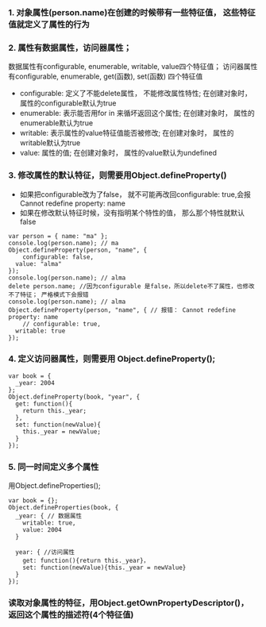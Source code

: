 ### 1. 对象属性(person.name)在创建的时候带有一些特征值， 这些特征值就定义了属性的行为
### 2. 属性有数据属性，访问器属性； 
数据属性有configurable, enumerable, writable, value四个特征值； 访问器属性有configurable, enumerable, get(函数), set(函数) 四个特征值
* configurable: 定义了不能delete属性， 不能修改属性特性; 在创建对象时， 属性的configurable默认为true
* enumerable: 表示能否用for in 来循坏返回这个属性; 在创建对象时， 属性的enumerable默认为true
* writable: 表示属性的value特征值能否被修改; 在创建对象时， 属性的writable默认为true
* value: 属性的值; 在创建对象时， 属性的value默认为undefined
### 3. 修改属性的默认特征，则需要用Object.defineProperty()
* 如果把configurable改为了false， 就不可能再改回configurable: true,会报Cannot redefine property: name
* 如果在修改默认特征时候，没有指明某个特性的值， 那么那个特性就默认false
```
var person = { name: "ma" };
console.log(person.name); // ma
Object.defineProperty(person, "name", {
	configurable: false,
  value: "alma"
});
console.log(person.name); // alma
delete person.name; //因为configurable 是false，所以delete不了属性，也修改不了特征； 严格模式下会报错
console.log(person.name); // alma
Object.defineProperty(person, "name", { // 报错： Cannot redefine property: name
	// configurable: true,
  writable: true
});
```
### 4. 定义访问器属性，则需要用 Object.defineProperty();
```
var book = {
  _year: 2004
};
Object.defineProperty(book, "year", {
  get: function(){
    return this._year;
  },
  set: function(newValue){
    this._year = newValue;
  }
});
```
### 5. 同一时间定义多个属性
用Object.defineProperties();
```
var book = {};
Object.defineProperties(book, {
  _year: { // 数据属性
    writable: true,
    value: 2004
  }
  
  year: { //访问属性
    get: function(){return this._year}，
    set: function(newValue){this._year = newValue}
  }
});
```
### 读取对象属性的特征，用Object.getOwnPropertyDescriptor()， 返回这个属性的描述符(4个特征值)
